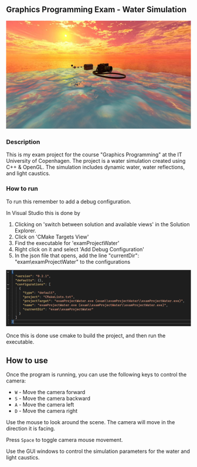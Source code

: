 ## Graphics Programming Exam - Water Simulation

![Image](images/IngamePicture.png)


### Description
This is my exam project for the course "Graphics Programming" at the IT University of Copenhagen.
The project is a water simulation created using C++ & OpenGL.
The simulation includes dynamic water, water reflections, and light caustics.

### How to run
To run this remember to add a debug configuration.

In Visual Studio this is done by

1. Clicking on 'switch between solution and available views' in the Solution Explorer.
2. Click on 'CMake Targets View'
3. Find the executable for 'examProjectWater'
4. Right click on it and select 'Add Debug Configuration'
5. In the json file that opens, add the line "currentDir": "exam\\examProjectWater" to the configurations

![Example Image](images/DebugConfig.png)

Once this is done use cmake to build the project, and then run the executable.

## How to use 
Once the program is running, you can use the following keys to control the camera:
- `W` - Move the camera forward
- `S` - Move the camera backward
- `A` - Move the camera left
- `D` - Move the camera right

Use the mouse to look around the scene. The camera will move in the direction it is facing.

Press `Space` to toggle camera mouse movement.

Use the GUI windows to control the simulation parameters for the water and light caustics.
